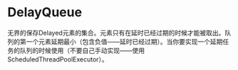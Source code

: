 # DelayQueue

无界的保存Delayed元素的集合。元素只有在延时已经过期的时候才能被取出。队列的第一个元素延期最小（包含负值——延时已经过期）。当你要实现一个延期任务的队列的时候使用（不要自己手动实现——使用ScheduledThreadPoolExecutor）。
